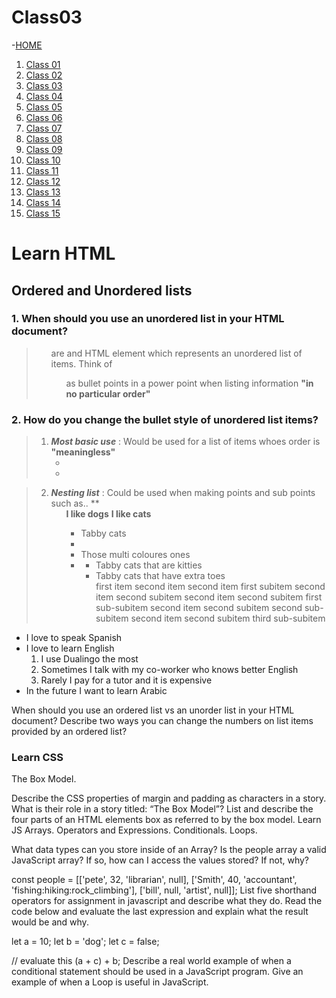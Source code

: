 # Class03

 -[HOME](README.md)

1. [Class 01](Class01.md)
2. [Class 02](Class02.md)
3. [Class 03](Class03.md)
4. [Class 04](Class04.md)
5. [Class 05](Class05.md)
6. [Class 06](Class06.md)
7. [Class 07](Class07.md)
8. [Class 08](Class08.md)
9. [Class 09](Class09.md)
10. [Class 10](Class10.md)
11. [Class 11](Class11.md)
12. [Class 12](Class12.md)
13. [Class 13](Class13.md)
14. [Class 14](Class14.md)
15. [Class 15](Class15.md)

# Learn HTML

## Ordered and Unordered lists

### 1. When should you use an unordered list in your HTML document?

> **<ul>** are and HTML element which 
 represents an unordered list of items. Think of **<ul>** as bullet points in a power point when listing information **"in no particular order"** 

### 2. How do you change the bullet style of unordered list items?

> 1. ***Most basic use*** : Would be used for a list of items whoes order is **"meaningless"**
  **<ul>**
    **<li>**
    **<li>**
  **<ul>**
  
> 2. ***Nesting  list*** : Could be used when making points and sub points such as.. 
>   **<ul> **I like dogs**
           **I like cats**
            **<ul>** 
                **<li>** Tabby cats **<li>**  
                **<li>** Those multi coloures ones **<li>**
                    **<ul>**
                            <li> Tabby cats that are kitties</li>
                            <li> Tabby cats that have extra toes </li>
first item
second item
second item first subitem
second item second subitem
second item second subitem first sub-subitem
second item second subitem second sub-subitem
second item second subitem third sub-subitem

<ul>
  <li>I love to speak Spanish</li>
  <li>I love to learn English
  <!-- Look, the closing </li> tag is not placed here! -->
    <ol>
      <li>I use Dualingo the most</li>
      <li>Sometimes I talk with my co-worker who knows better English</li>
      <li>Rarely I pay for a tutor and it is expensive</li>
    </ol>
  <!-- Here is the closing </li> tag -->
  </li>
  <li>In the future I want to learn Arabic</li>
</ul>

When should you use an ordered list vs an unorder list in your HTML document?
Describe two ways you can change the numbers on list items provided by an ordered list?

### Learn CSS
The Box Model.

Describe the CSS properties of margin and padding as characters in a story. What is their role in a story titled: “The Box Model”?
List and describe the four parts of an HTML elements box as referred to by the box model.
Learn JS
Arrays. Operators and Expressions. Conditionals. Loops.

What data types can you store inside of an Array?
Is the people array a valid JavaScript array? If so, how can I access the values stored? If not, why?

 const people = [['pete', 32, 'librarian', null], ['Smith', 40, 'accountant', 'fishing:hiking:rock_climbing'], ['bill', null, 'artist', null]];
List five shorthand operators for assignment in javascript and describe what they do.
Read the code below and evaluate the last expression and explain what the result would be and why.

 let a = 10;
 let b = 'dog';
 let c = false;

 // evaluate this
 (a + c) + b;
Describe a real world example of when a conditional statement should be used in a JavaScript program.
Give an example of when a Loop is useful in JavaScript.
